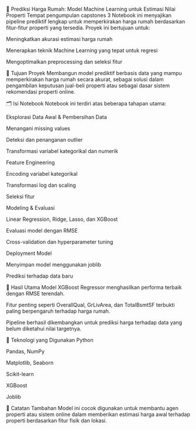 🧾 Prediksi Harga Rumah: Model Machine Learning untuk Estimasi Nilai Properti
Tempat pengumpulan capstones 3
Notebook ini menyajikan pipeline prediktif lengkap untuk memperkirakan harga rumah berdasarkan fitur-fitur properti yang tersedia. Proyek ini bertujuan untuk:

Meningkatkan akurasi estimasi harga rumah

Menerapkan teknik Machine Learning yang tepat untuk regresi

Mengoptimalkan preprocessing dan seleksi fitur

🎯 Tujuan Proyek
Membangun model prediktif berbasis data yang mampu memperkirakan harga rumah secara akurat, sebagai solusi dalam pengambilan keputusan jual-beli properti atau sebagai dasar sistem rekomendasi properti online.

🗂️ Isi Notebook
Notebook ini terdiri atas beberapa tahapan utama:

Eksplorasi Data Awal & Pembersihan Data

Menangani missing values

Deteksi dan penanganan outlier

Transformasi variabel kategorikal dan numerik

Feature Engineering

Encoding variabel kategorikal

Transformasi log dan scaling

Seleksi fitur

Modeling & Evaluasi

Linear Regression, Ridge, Lasso, dan XGBoost

Evaluasi model dengan RMSE

Cross-validation dan hyperparameter tuning

Deployment Model

Menyimpan model menggunakan joblib

Prediksi terhadap data baru

📌 Hasil Utama
Model XGBoost Regressor menghasilkan performa terbaik dengan RMSE terendah.

Fitur penting seperti OverallQual, GrLivArea, dan TotalBsmtSF terbukti paling berpengaruh terhadap harga rumah.

Pipeline berhasil dikembangkan untuk prediksi harga terhadap data yang belum diketahui nilai targetnya.

🧰 Teknologi yang Digunakan
Python

Pandas, NumPy

Matplotlib, Seaborn

Scikit-learn

XGBoost

Joblib

📎 Catatan Tambahan
Model ini cocok digunakan untuk membantu agen properti atau sistem online dalam memberikan estimasi harga awal terhadap properti berdasarkan fitur fisik dan lokasi.
